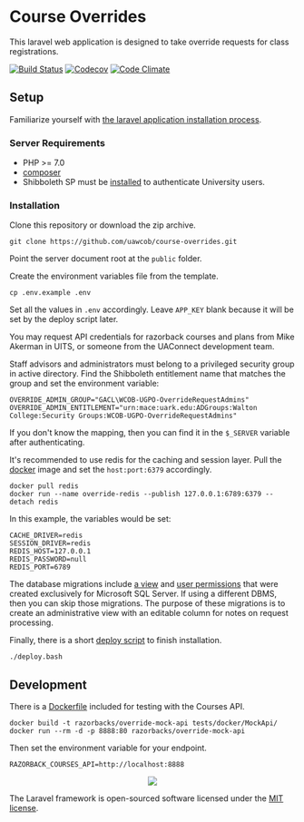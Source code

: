 # Course Overrides

This laravel web application is designed to take override requests for class
registrations.

[![Build Status][1]][2] [![Codecov][3]][4] [![Code Climate][5]][6]

## Setup

Familiarize yourself with [the laravel application installation process][10].

### Server Requirements

* PHP >= 7.0
* [composer][13]
* Shibboleth SP must be [installed][12] to authenticate University users.

### Installation

Clone this repository or download the zip archive.

    git clone https://github.com/uawcob/course-overrides.git

Point the server document root at the `public` folder.

Create the environment variables file from the template.

    cp .env.example .env

Set all the values in `.env` accordingly.
Leave `APP_KEY` blank because it will be set by the deploy script later.

You may request API credentials for razorback courses and plans from
Mike Akerman in UITS, or someone from the UAConnect development team.

Staff advisors and administrators must belong to a privileged security group in
active directory. Find the Shibboleth entitlement name that matches the group
and set the environment variable:

    OVERRIDE_ADMIN_GROUP="GACL\WCOB-UGPO-OverrideRequestAdmins"
    OVERRIDE_ADMIN_ENTITLEMENT="urn:mace:uark.edu:ADGroups:Walton College:Security Groups:WCOB-UGPO-OverrideRequestAdmins"

If you don't know the mapping, then you can find it in the `$_SERVER` variable
after authenticating.

It's recommended to use redis for the caching and session layer.
Pull the [docker][11] image and set the `host:port:6379` accordingly.

    docker pull redis
    docker run --name override-redis --publish 127.0.0.1:6789:6379 --detach redis

In this example, the variables would be set:

    CACHE_DRIVER=redis
    SESSION_DRIVER=redis
    REDIS_HOST=127.0.0.1
    REDIS_PASSWORD=null
    REDIS_PORT=6789

The database migrations include [a view][8] and [user permissions][9] that were
created exclusively for Microsoft SQL Server. If using a different DBMS, then
you can skip those migrations. The purpose of these migrations is to create an
administrative view with an editable column for notes on request processing.

Finally, there is a short [deploy script][14] to finish installation.

    ./deploy.bash

## Development

There is a [Dockerfile][7] included for testing with the Courses API.

    docker build -t razorbacks/override-mock-api tests/docker/MockApi/
    docker run --rm -d -p 8888:80 razorbacks/override-mock-api

Then set the environment variable for your endpoint.

    RAZORBACK_COURSES_API=http://localhost:8888

<p align="center">
    <a href="https://laravel.com/">
        <img src="https://laravel.com/assets/img/components/logo-laravel.svg" />
    </a>
</p>

The Laravel framework is open-sourced software licensed under the [MIT license](http://opensource.org/licenses/MIT).

[1]:https://travis-ci.org/uawcob/course-overrides.svg?branch=master
[2]:https://travis-ci.org/uawcob/course-overrides
[3]:https://img.shields.io/codecov/c/github/uawcob/course-overrides/master.svg
[4]:https://codecov.io/gh/uawcob/course-overrides/branch/master
[5]:https://codeclimate.com/github/uawcob/course-overrides/badges/gpa.svg
[6]:https://codeclimate.com/github/uawcob/course-overrides
[7]:./tests/docker/MockApi/Dockerfile
[8]:./database/migrations/2017_07_13_195711_create_view_requests.php
[9]:./database/migrations/2017_07_13_202224_add_user_permissions.php
[10]:https://laravel.com/docs/5.4#installation
[11]:https://www.docker.com/
[12]:https://github.com/razorbacks/ubuntu-authentication/tree/master/shibboleth
[13]:https://getcomposer.org/
[14]:./deploy.bash
